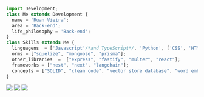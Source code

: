 ```ts
import Development;
class Me extends Development {
  name = 'Ruan Vieira';
  area = 'Back-end';
  life_philosophy = 'Back-end';
}
class Skills extends Me {
  linguagens  = ['Javascript'/*and TypeScript*/, 'Python', ['CSS', 'HTML'], 'Sql'];
  orms = ["squelize", "mongoose", "prisma"];
  other_libraries  =  ["express", "fastify", "multer", "react"];
  frameworks = ["nest", "next", "langchain"];
  concepts = ["SOLID", "clean code", "vector store database", "word embeddings", "llm"]
}
```

<p align="left">
  <a href="mailto:ruanlons@gmail.com" alt="Gmail">
  <img src="https://img.shields.io/badge/-Gmail-FF0000?style=flat-square&labelColor=FF0000&logo=gmail&logoColor=white&link=" /></a>

  <a href="https://www.linkedin.com/in/ruan-vieira-04a9ab1b9" alt="Linkedin" target="_blank">
  <img src="https://img.shields.io/badge/-Linkedin-0e76a8?style=flat-square&logo=Linkedin&logoColor=white" /></a>

  <a href="https://api.whatsapp.com/send/?phone=5563992932391&text&type=phone_number&app_absent=0" alt="WhatsApp" target="_blank">
  <img src="https://img.shields.io/badge/-WhatsApp-25d366?style=flat-square&labelColor=25d366&logo=whatsapp&logoColor=white&link=API-DO-SEU-WHATSAPP"/></a>
</p>  
